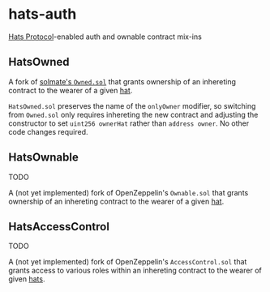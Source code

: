 # hats-auth

[Hats Protocol](https://github.com/Hats-Protocol/hats-protocol)-enabled auth and ownable contract mix-ins

## HatsOwned

A fork of [solmate's `Owned.sol`](https://github.com/transmissions11/solmate/blob/main/src/auth/Owned.sol) that grants ownership of an inhereting contract to the wearer of a given [hat](https://github.com/Hats-Protocol/hats-protocol).

`HatsOwned.sol` preserves the name of the `onlyOwner` modifier, so switching from `Owned.sol` only requires inhereting the new contract and adjusting the constructor to set `uint256 ownerHat` rather than `address owner`. No other code changes required.

## HatsOwnable

TODO

A (not yet implemented) fork of OpenZeppelin's `Ownable.sol` that grants ownership of an inhereting contract to the wearer of a given [hat](https://github.com/Hats-Protocol/hats-protocol).

## HatsAccessControl

TODO

A (not yet implemented) fork of OpenZeppelin's `AccessControl.sol` that grants access to various roles within an inhereting contract to the wearer of given [hats](https://github.com/Hats-Protocol/hats-protocol).
